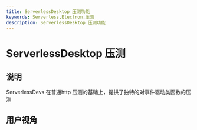 ```yaml
---
title: ServerlessDesktop 压测功能
keywords: Serverless,Electron,压测
description: ServerlessDesktop 压测功能
---
```

# ServerlessDesktop 压测
## 说明
ServerlessDevs 在普通http 压测的基础上，提拱了独特的对事件驱动类函数的压测

## 用户视角

